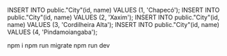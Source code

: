 INSERT INTO public."City"(id, name) VALUES (1, 'Chapecó');
INSERT INTO public."City"(id, name) VALUES (2, 'Xaxim');
INSERT INTO public."City"(id, name) VALUES (3, 'Cordilheira Alta');
INSERT INTO public."City"(id, name) VALUES (4, 'Pindamoiangaba');

npm i
npm run migrate
npm run dev